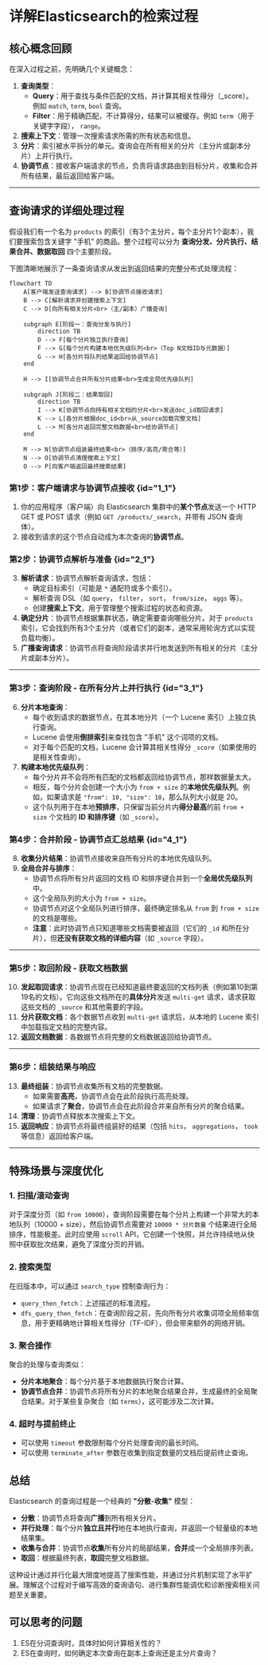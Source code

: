 # 详解Elasticsearch的检索过程

## 核心概念回顾

在深入过程之前，先明确几个关键概念：

1.  **查询类型**：
    *   **Query**：用于查找与条件匹配的文档，并计算其相关性得分（_score）。例如 `match`, `term`, `bool` 查询。
    *   **Filter**：用于精确匹配，不计算得分，结果可以被缓存。例如 `term`（用于关键字字段）， `range`。
2.  **搜索上下文**：管理一次搜索请求所需的所有状态和信息。
3.  **分片**：索引被水平拆分的单元。查询会在所有相关的分片（主分片或副本分片）上并行执行。
4.  **协调节点**：接收客户端请求的节点，负责将请求路由到目标分片，收集和合并所有结果，最后返回给客户端。

---

## 查询请求的详细处理过程

假设我们有一个名为 `products` 的索引（有3个主分片，每个主分片1个副本），我们要搜索包含关键字 "手机" 的商品。整个过程可以分为 **查询分发、分片执行、结果合并、数据取回** 四个主要阶段。

下图清晰地展示了一条查询请求从发出到返回结果的完整分布式处理流程：

```mermaid
flowchart TD
    A[客户端发送查询请求] --> B[协调节点接收请求]
    B --> C[解析请求并创建搜索上下文]
    C --> D[向所有相关分片<br>（主/副本）广播查询]
    
    subgraph E[阶段一：查询分发与执行]
        direction TB
        D --> F[每个分片独立执行查询]
        F --> G[每个分片构建本地优先级队列<br>（Top N文档ID与元数据）]
        G --> H[各分片将队列结果返回给协调节点]
    end

    H --> I[协调节点合并所有分片结果<br>生成全局优先级队列]
    
    subgraph J[阶段二：结果取回]
        direction TB
        I --> K[协调节点向持有相关文档的分片<br>发送doc_id取回请求]
        K --> L[各分片根据doc_id<br>从_source加载完整文档]
        L --> M[各分片返回完整文档数据<br>给协调节点]
    end

    M --> N[协调节点组装最终结果<br>（排序/高亮/聚合等）]
    N --> O[协调节点清理搜索上下文]
    O --> P[向客户端返回最终搜索结果]

```

### 第1步：客户端请求与协调节点接收 {id="1_1"}

1.  你的应用程序（客户端）向 Elasticsearch 集群中的**某个节点**发送一个 HTTP GET 或 POST 请求（例如 `GET /products/_search`，并带有 JSON 查询体）。
2.  接收到请求的这个节点自动成为本次查询的**协调节点**。

### 第2步：协调节点解析与准备 {id="2_1"}

3.  **解析请求**：协调节点解析查询请求，包括：
    *   确定目标索引（可能是 `*` 通配符或多个索引）。
    *   解析查询 DSL（如 `query`， `filter`， `sort`， `from/size`， `aggs` 等）。
    *   创建**搜索上下文**，用于管理整个搜索过程的状态和资源。
4.  **确定分片**：协调节点根据集群状态，确定需要查询哪些分片。对于 `products` 索引，它会找到所有3个主分片（或者它们的副本，通常采用轮询方式以实现负载均衡）。
5.  **广播查询请求**：协调节点将查询阶段请求并行地发送到所有相关的分片（主分片或副本分片）。

---

### 第3步：查询阶段 - 在所有分片上并行执行 {id="3_1"}

6.  **分片本地查询**：
    *   每个收到请求的数据节点，在其本地分片（一个 Lucene 索引）上独立执行查询。
    *   Lucene 会使用**倒排索引**来查找包含 "手机" 这个词项的文档。
    *   对于每个匹配的文档，Lucene 会计算其相关性得分 `_score`（如果使用的是相关性查询）。
7.  **构建本地优先级队列**：
    *   每个分片并不会将所有匹配的文档都返回给协调节点，那样数据量太大。
    *   相反，每个分片会创建一个大小为 `from + size` 的**本地优先级队列**。例如，如果请求是 `"from": 10, "size": 10`，那么队列大小就是 20。
    *   这个队列用于在本地**预排序**，只保留当前分片内**得分最高**的前 `from + size` 个文档的 **ID 和排序键**（如 `_score`）。

### 第4步：合并阶段 - 协调节点汇总结果 {id="4_1"}

8.  **收集分片结果**：协调节点接收来自所有分片的本地优先级队列。
9.  **全局合并与排序**：
    *   协调节点将所有分片返回的文档 ID 和排序键合并到一个**全局优先级队列**中。
    *   这个全局队列的大小为 `from + size`。
    *   协调节点对这个全局队列进行排序，最终确定排名从 `from` 到 `from + size` 的文档是哪些。
    *   **注意**：此时协调节点只知道哪些文档需要被返回（它们的 `_id` 和所在分片），但**还没有获取文档的详细内容**（如 `_source` 字段）。

---

### 第5步：取回阶段 - 获取文档数据

10. **发起取回请求**：协调节点现在已经知道最终要返回的文档列表（例如第10到第19名的文档）。它向这些文档所在的**具体分片**发送 `multi-get` 请求，请求获取这些文档的 `_source` 和其他需要的字段。
11. **分片获取文档**：各个数据节点收到 `multi-get` 请求后，从本地的 Lucene 索引中加载指定文档的完整内容。
12. **返回文档数据**：各数据节点将完整的文档数据返回给协调节点。

---

### 第6步：组装结果与响应

13. **最终组装**：协调节点收集所有文档的完整数据。
    *   如果需要**高亮**，协调节点会在此阶段执行高亮处理。
    *   如果请求了**聚合**，协调节点会在此阶段合并来自所有分片的聚合结果。
14. **清理**：协调节点释放本次搜索上下文。
15. **返回响应**：协调节点将最终组装好的结果（包括 `hits`， `aggregations`， `took` 等信息）返回给客户端。

---

## 特殊场景与深度优化

### 1. 扫描/滚动查询

对于深度分页（如 `from 10000`），查询阶段需要在每个分片上构建一个非常大的本地队列（10000 + size），然后协调节点需要对 `10000 * 分片数量` 个结果进行全局排序，性能极差。此时应使用 `scroll` API，它创建一个快照，并允许持续地从快照中获取批次结果，避免了深度分页的开销。

### 2. 搜索类型

在旧版本中，可以通过 `search_type` 控制查询行为：
*   `query_then_fetch`：上述描述的标准流程。
*   `dfs_query_then_fetch`：在查询阶段之前，先向所有分片收集词项全局频率信息，用于更精确地计算相关性得分（TF-IDF），但会带来额外的网络开销。

### 3. 聚合操作

聚合的处理与查询类似：
*   **分片本地聚合**：每个分片基于本地数据执行聚合计算。
*   **协调节点合并**：协调节点将所有分片的本地聚合结果合并，生成最终的全局聚合结果。对于某些复杂聚合（如 `terms`），这可能涉及二次计算。

### 4. 超时与提前终止

*   可以使用 `timeout` 参数限制每个分片处理查询的最长时间。
*   可以使用 `terminate_after` 参数在收集到指定数量的文档后提前终止查询。

## 总结

Elasticsearch 的查询过程是一个经典的 **"分散-收集"** 模型：

*   **分散**：协调节点将查询**广播**到所有相关分片。
*   **并行处理**：每个分片**独立且并行**地在本地执行查询，并返回一个轻量级的本地结果集。
*   **收集与合并**：协调节点**收集**所有分片的局部结果，**合并**成一个全局排序列表。
*   **取回**：根据最终列表，**取回**完整文档数据。

这种设计通过并行化最大限度地提高了搜索性能，并通过分片机制实现了水平扩展。理解这个过程对于编写高效的查询语句、进行集群性能调优和诊断搜索相关问题至关重要。

## 可以思考的问题

1. ES在分词查询时，具体时如何计算相关性的？
2. ES在查询时，如何确定本次查询在副本上查询还是主分片查询？